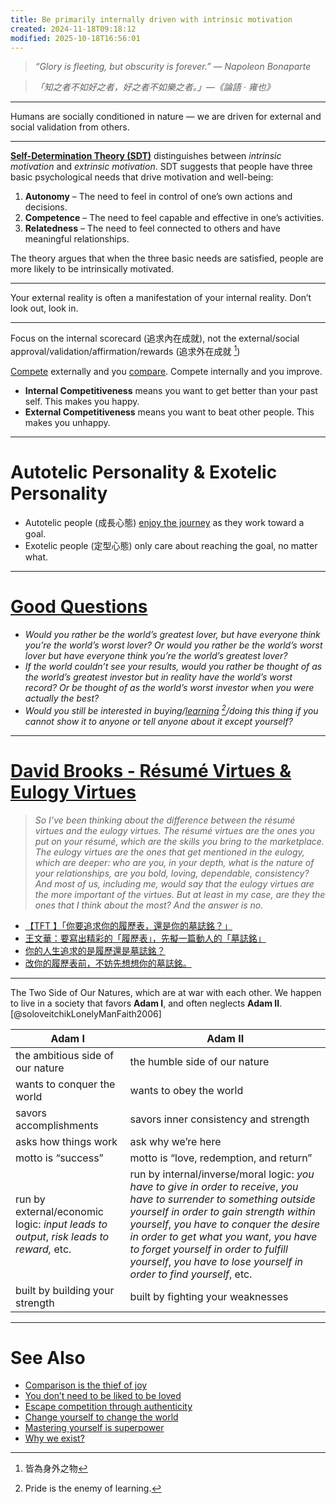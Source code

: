```yaml
---
title: Be primarily internally driven with intrinsic motivation
created: 2024-11-18T09:18:12
modified: 2025-10-18T16:56:01
---
```


> _“Glory is fleeting, but obscurity is forever.” — Napoleon Bonaparte_

> _「知之者不如好之者，好之者不如樂之者。」—《論語 · 雍也》_

---

Humans are socially conditioned in nature — we are driven for external and social validation from others.

---

**[Self-Determination Theory (SDT)](https://en.wikipedia.org/wiki/Self-determination_theory)** distinguishes between _intrinsic motivation_ and _extrinsic motivation_. SDT suggests that people have three basic psychological needs that drive motivation and well-being:

1. **Autonomy** – The need to feel in control of one’s own actions and decisions.
2. **Competence** – The need to feel capable and effective in one’s activities.
3. **Relatedness** – The need to feel connected to others and have meaningful relationships.

The theory argues that when the three basic needs are satisfied, people are more likely to be intrinsically motivated.

---

Your external reality is often a manifestation of your internal reality. Don’t look out, look in.

---

Focus on the internal scorecard (追求內在成就), not the external/social approval/validation/affirmation/rewards (追求外在成就 [^1])

[Compete](escape-competition-through-authenticity.md) externally and you [compare](comparison-is-the-thief-of-joy.md). Compete internally and you improve.

* **Internal Competitiveness** means you want to get better than your past self. This makes you happy.
* **External Competitiveness** means you want to beat other people. This makes you unhappy.

---

# Autotelic Personality \& Exotelic Personality

* Autotelic people (成長心態) [enjoy the journey](Journey%20over%20destination.md) as they work toward a goal.
* Exotelic people (定型心態) only care about reaching the goal, no matter what.

---

# [Good Questions](how-to-ask-good-and-right-questions.md)

* _Would you rather be the world’s greatest lover, but have everyone think you’re the world’s worst lover? Or would you rather be the world’s worst lover but have everyone think you’re the world’s greatest lover?_
* _If the world couldn’t see your results, would you rather be thought of as the world’s greatest investor but in reality have the world’s worst record? Or be thought of as the world’s worst investor when you were actually the best?_
* _Would you still be interested in buying/[learning](learning-is-the-single-best-investment-that-you-can-make-for-your-time.md) [^2]/doing this thing if you cannot show it to anyone or tell anyone about it except yourself?_

---

# [David Brooks - Résumé Virtues \& Eulogy Virtues](https://www.youtube.com/watch?v=MlLWTeApqIM)

> _So I’ve been thinking about the difference between the résumé virtues and the eulogy virtues. The résumé virtues are the ones you put on your résumé, which are the skills you bring to the marketplace. The eulogy virtues are the ones that get mentioned in the eulogy, which are deeper: who are you, in your depth, what is the nature of your relationships, are you bold, loving, dependable, consistency? And most of us, including me, would say that the eulogy virtues are the more important of the virtues. But at least in my case, are they the ones that I think about the most? And the answer is no._

* [【TFT 】「你要追求你的履歷表，還是你的墓誌銘？」](https://www.youtube.com/watch?v=SBDWLvTRmP0)
* [王文華：要寫出精彩的「履歷表」，先擬一篇動人的「墓誌銘」](https://www.cheers.com.tw/article/article.action)
* [你的人生追求的是履歷還是墓誌銘？](https://ubrand.udn.com/ubrand/story/123662/3676861)
* [改你的履歷表前，不妨先想想你的墓誌銘。](https://mr6.cc/2009/01/09/%E6%94%B9%E4%BD%A0%E7%9A%84%E5%B1%A5%E6%AD%B7%E8%A1%A8%E5%89%8D%EF%BC%8C%E4%B8%8D%E5%A6%A8%E5%85%88%E6%83%B3%E6%83%B3%E4%BD%A0%E7%9A%84%E5%A2%93%E8%AA%8C%E9%8A%98/)

---

The Two Side of Our Natures, which are at war with each other. We happen to live in a society that favors **Adam I**, and often neglects **Adam II**. [@soloveitchikLonelyManFaith2006]

| **Adam I**                                                                                | **Adam II**                                                                                                                                                                                                                                                                                                                                                               |
| ------------------------------------------------------------------------------------- | --------------------------------------------------------------------------------------------------------------------------------------------------------------------------------------------------------------------------------------------------------------------------------------------------------------------------------------------------------------------- |
| the ambitious side of our nature                                                      | the humble side of our nature                                                                                                                                                                                                                                                                                                                                         |
| wants to conquer the world                                                            | wants to obey the world                                                                                                                                                                                                                                                                                                                                               |
| savors accomplishments                                                                | savors inner consistency and strength                                                                                                                                                                                                                                                                                                                                 |
| asks how things work                                                                  | ask why we’re here                                                                                                                                                                                                                                                                                                                                                    |
| motto is “success”                                                                    | motto is “love, redemption, and return”                                                                                                                                                                                                                                                                                                                               |
| run by external/economic logic: _input leads to output_, _risk leads to reward,_ etc. | run by internal/inverse/moral logic: _you have to give in order to receive_, _you have to surrender to something outside yourself in order to gain strength within yourself_, _you have to conquer the desire in order to get what you want_, _you have to forget yourself in order to fulfill yourself_, _you have to lose yourself in order to find yourself_, etc. |
| built by building your strength | built by fighting your weaknesses                                                                                      |                                                                                                                                                                                                                                                                                                                                                                       |

---

# See Also

* [Comparison is the thief of joy](comparison-is-the-thief-of-joy.md)
* [You don’t need to be liked to be loved](you-dont-need-to-be-liked-to-be-loved.md)
* [Escape competition through authenticity](escape-competition-through-authenticity.md)
* [Change yourself to change the world](change-yourself-to-change-the-world.md)
* [Mastering yourself is superpower](mastering-yourself-is-superpower.md)
* [Why we exist?](why-we-exist.md)

[^1]: 皆為身外之物
[^2]: Pride is the enemy of learning.
